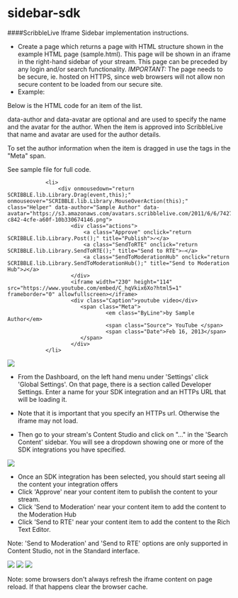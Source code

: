 sidebar-sdk
===========
####ScribbleLive Iframe Sidebar implementation instructions.

  * Create a page which returns a page with HTML structure shown in the example HTML page (sample.html). This page will be shown in an iframe in the right-hand sidebar of your stream. This page can be preceded by any login and/or search functionality.  *IMPORTANT:* The page needs to be secure, ie. hosted on HTTPS, since web browsers will not allow non secure content to be loaded from our secure site.
  * Example:

Below is the HTML code for an item of the list.

data-author and data-avatar are optional and are used to specify the name and the avatar for the author. 
When the item is approved into ScribbleLive that name and avatar are used for the author details.

To set the author information when the item is dragged in use the tags in the "Meta" span.

See sample file for full code. 

```
            <li>
                <div onmousedown="return SCRIBBLE.lib.Library.Drag(event,this);" onmouseover="SCRIBBLE.lib.Library.MouseOverAction(this);" class="Helper" data-author="Sample Author" data-avatar="https://s3.amazonaws.com/avatars.scribblelive.com/2011/6/6/742700e1-c842-4cfe-a60f-10b330674146.png">
                    <div class="actions">
                        <a class="Approve" onclick="return SCRIBBLE.lib.Library.Post();" title="Publish">✓</a>
                        <a class="SendToRTE" onclick="return SCRIBBLE.lib.Library.SendToRTE();" title="Send to RTE">⇦</a>
                        <a class="SendToModerationHub" onclick="return SCRIBBLE.lib.Library.SendToModerationHub();" title="Send to Moderation Hub">↲</a>
                    </div>
                    <iframe width="230" height="114" src="https://www.youtube.com/embed/C_hqVkix6Xo?html5=1" frameborder="0" allowfullscreen></iframe>
                    <div class="Caption">youtube video</div>
                       <span class="Meta">
                               <em class="ByLine">by Sample Author</em>
                               <span class="Source"> YouTube </span>
                               <span class="Date">Feb 16, 2013</span>
                       </span>
                    </div>
            </li>
```

<img src="http://s3.amazonaws.com/customerfiles.scribblelive.com/sidebarsdk/2017/Sidebar_SDK_Setup.png"/>

  * From the Dashboard, on the left hand menu under 'Settings' click 'Global Settings'. On that page, there is a section called Developer Settings. Enter a name for your SDK integration and an HTTPs URL that will be loading it.
  
 - Note that it is important that you specify an HTTPs url. Otherwise the iframe may not load.

  * Then go to your stream's Content Studio and click on "..." in the 'Search Content' sidebar. You will see a dropdown showing one or more of the SDK integrations you have specified.

<img src="http://s3.amazonaws.com/customerfiles.scribblelive.com/sidebarsdk/2017/Content_Studio_Sidebar_SDK_Selection.png"/>

  * Once an SDK integration has been selected, you should start seeing all the content your integration offers
  * Click 'Approve' near your content item to publish the content to your stream.
  * Click 'Send to Moderation' near your content item to add the content to the Moderation Hub
  * Click 'Send to RTE' near your content item to add the content to the Rich Text Editor.
  
  Note: 'Send to Moderation' and 'Send to RTE' options are only supported in Content Studio, not in the Standard interface.

<img src="http://s3.amazonaws.com/customerfiles.scribblelive.com/sidebarsdk/2017/Content_Studio_Sidebar_SDK_Approve.png"/>
<img src="http://s3.amazonaws.com/customerfiles.scribblelive.com/sidebarsdk/2017/Content_Studio_Sidebar_SDK_ModHub.png"/>
<img src="http://s3.amazonaws.com/customerfiles.scribblelive.com/sidebarsdk/2017/Content_Studio_Sidebar_SDK_RTE.png"/>

Note: some browsers don't always refresh the iframe content on page reload. If that happens clear the browser cache.
